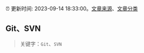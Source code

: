 :alarm_clock: 更新时间: 2023-09-14 18:33:00。[文章来源](/README.md)、[文章分类](/TAGS.md)

## Git、SVN


> 关键字：`Git`、`SVN`



